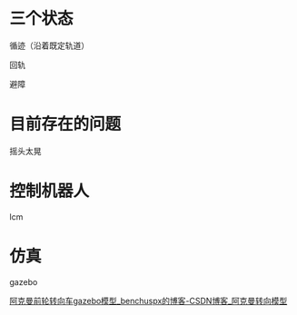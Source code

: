 # 三个状态

循迹（沿着既定轨道）

回轨

避障

# 目前存在的问题

摇头太晃

# 控制机器人

lcm

# 仿真

gazebo

[阿克曼前轮转向车gazebo模型_benchuspx的博客-CSDN博客_阿克曼转向模型](https://blog.csdn.net/benchuspx/article/details/117778279)
